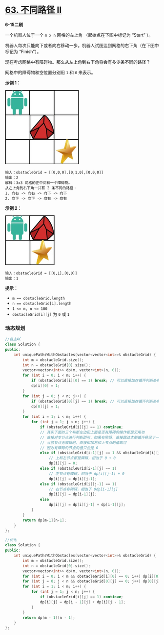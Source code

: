 # [63. 不同路径 II](https://leetcode-cn.com/problems/unique-paths-ii/)

**6-15二刷**

一个机器人位于一个 `m x n` 网格的左上角 （起始点在下图中标记为 “Start” ）。

机器人每次只能向下或者向右移动一步。机器人试图达到网格的右下角（在下图中标记为 “Finish”）。

现在考虑网格中有障碍物。那么从左上角到右下角将会有多少条不同的路径？

网格中的障碍物和空位置分别用 `1` 和 `0` 来表示。

**示例 1：**

![img](../../Images/5.不同路径II.assets/robot1.jpg)

```
输入：obstacleGrid = [[0,0,0],[0,1,0],[0,0,0]]
输出：2
解释：3x3 网格的正中间有一个障碍物。
从左上角到右下角一共有 2 条不同的路径：
1. 向右 -> 向右 -> 向下 -> 向下
2. 向下 -> 向下 -> 向右 -> 向右
```

**示例 2：**

![img](../../Images/5.不同路径II.assets/robot2.jpg)

```
输入：obstacleGrid = [[0,1],[0,0]]
输出：1
```

**提示：**

- `m == obstacleGrid.length`
- `n == obstacleGrid[i].length`
- `1 <= m, n <= 100`
- `obstacleGrid[i][j]` 为 `0` 或 `1`

### 动态规划

```c++
//自主AC
class Solution {
public:
    int uniquePathsWithObstacles(vector<vector<int>>& obstacleGrid) {
        int m = obstacleGrid.size();
        int n = obstacleGrid[0].size();
        vector<vector<int>> dp(m, vector<int>(n, 0));
        for (int i = 0; i < m; i++) {
            if (obstacleGrid[i][0] == 1) break; // 可以直接加在循环判断条件里
            dp[i][0] = 1;
        }
        for (int j = 0; j < n; j++) {
            if (obstacleGrid[0][j] == 1) break; // 可以直接加在循环判断条件里
            dp[0][j] = 1;
        }
        for (int i = 1; i < m; i++) {
            for (int j = 1; j < n; j++) {
                if (obstacleGrid[i][j] == 1) continue;
                // 其实下面的三个判断左边和上面是否有障碍的操作都是无用功
                // 直接对本节点进行判断即可，如果有障碍，直接跳过本躺循环移至下一结点
                // 当前节点无障碍时，直接相加左和上节点的值即可
                // 因为有障碍的节点的值只会是 0
                else if (obstacleGrid[i-1][j] == 1 && obstacleGrid[i][j-1] == 1)
                    // 上和左节点都是障碍，相当于 0 + 0
                    dp[i][j] = 0;
                else if (obstacleGrid[i-1][j] == 1)
                    // 左节点有障碍，相当于 dp[i][j-1] + 0 
                    dp[i][j] = dp[i][j-1];
                else if (obstacleGrid[i][j-1] == 1)
                    // 右节点有障碍，相当于 0dp[i-1][j] 
                    dp[i][j] = dp[i-1][j];
                else    
                    dp[i][j] = dp[i][j-1] + dp[i-1][j];
            }
        }
        return dp[m-1][n-1];
    }
};
```

```c++
//优化
class Solution {
public:
    int uniquePathsWithObstacles(vector<vector<int>>& obstacleGrid) {
        int m = obstacleGrid.size();
        int n = obstacleGrid[0].size();
        vector<vector<int>> dp(m, vector<int>(n, 0));
        for (int i = 0; i < m && obstacleGrid[i][0] == 0; i++) dp[i][0] = 1;
        for (int j = 0; j < n && obstacleGrid[0][j] == 0; j++) dp[0][j] = 1;
        for (int i = 1; i < m; i++) {
            for (int j = 1; j < n; j++) {
                if (obstacleGrid[i][j] == 1) continue;
                dp[i][j] = dp[i - 1][j] + dp[i][j - 1];
            }
        }
        return dp[m - 1][n - 1];
    }
};
```

